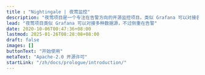 ```yaml
---
title : "Nightingale | 夜莺监控"
description: "夜莺项目是一个专注在告警方向的开源监控项目。类似 Grafana 可以对接各类数据源，夜莺当前可以对接 Prometheus、VictoriaMetrics、Elasticsearch、Loki 等数据源。当然，Grafana 侧重点是可视化，夜莺的侧重点是告警。"
lead: "夜莺项目类似 Grafana 可以对接多种数据源，不过侧重在告警"
date: 2020-10-06T00:47:36+08:00
lastmod: 2025-01-26T08:28:08+08:00
draft: false
images: []
buttonText: "开始使用"
metaText: "Apache-2.0 开源许可"
startLink: "/zh/docs/prologue/introduction/"
---
```


